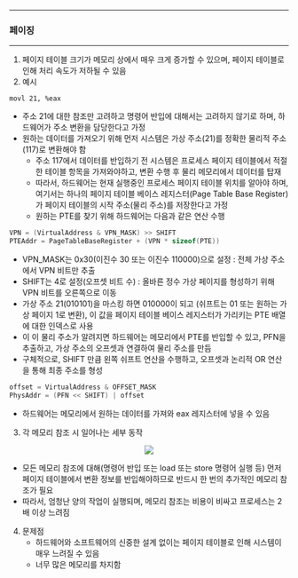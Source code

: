 -----
### 페이징
-----
1. 페이지 테이블 크기가 메모리 상에서 매우 크게 증가할 수 있으며, 페이지 테이블로 인해 처리 속도가 저하될 수 있음
2. 예시
```
movl 21, %eax
```
  - 주소 21에 대한 참조만 고려하고 명령어 반입에 대해서는 고려하지 않기로 하며, 하드웨어가 주소 변환을 담당한다고 가정
  - 원하는 데이터를 가져오기 위해 먼저 시스템은 가상 주소(21)를 정확한 물리적 주소(117)로 변환해야 함
    + 주소 117에서 데이터를 반입하기 전 시스템은 프로세스 페이지 테이블에서 적절한 테이블 항목을 가져와야하고, 변환 수행 후 물리 메모리에서 데이터를 탑재
    + 따라서, 하드웨어는 현재 실행중인 프로세스 페이지 테이블 위치를 알아야 하며, 여기서는 하나의 페이지 테이블 베이스 레지스터(Page Table Base Register)가 페이지 테이블의 시작 주소(물리 주소)를 저장한다고 가정
    + 원하는 PTE를 찾기 위해 하드웨어는 다음과 같은 연산 수행
```c
VPN = (VirtualAddress & VPN_MASK) >> SHIFT
PTEAddr = PageTableBaseRegister + (VPN * sizeof(PTE))
```

  - VPN_MASK는 0x30(이진수 30 또는 이진수 110000)으로 설정 : 전체 가상 주소에서 VPN 비트만 추출
  - SHIFT는 4로 설정(오프셋 비트 수) : 올바른 정수 가상 페이지를 형성하기 위해 VPN 비트를 오른쪽으로 이동
  - 가상 주소 21(010101)을 마스킹 하면 010000이 되고 (쉬프트는 01 또는 원하는 가상 페이지 1로 변환), 이 값을 페이지 테이블 베이스 레지스터가 가리키는 PTE 배열에 대한 인덱스로 사용
  - 이 이 물리 주소가 알려지면 하드웨어는 메모리에서 PTE를 반입할 수 있고, PFN을 추출하고, 가상 주소의 오프셋과 연결하여 물리 주소를 만듬
  - 구체적으로, SHIFT 만큼 왼쪽 쉬프트 연산을 수행하고, 오프셋과 논리적 OR 연산을 통해 최종 주소를 형성
```c
offset = VirtualAddress & OFFSET_MASK
PhysAddr = (PFN << SHIFT) | offset
```

  - 하드웨어는 메모리에서 원하는 데이터를 가져와 eax 레지스터에 넣을 수 있음

3. 각 메모리 참조 시 일어나는 세부 동작
<div align="center">
<img src="https://github.com/user-attachments/assets/7b3ecef6-06fd-42ee-a025-2269475084a2">
</div>

   - 모든 메모리 참조에 대해(명령어 반입 또는 load 또는 store 명령어 실행 등) 먼저 페이지 테이블에서 변환 정보를 반입해야하므로 반드시 한 번의 추가적인 메모리 참조가 필요
   - 따라서, 엄청난 양의 작업이 실행되며, 메모리 참조는 비용이 비싸고 프로세스는 2배 이상 느려짐

4. 문제점
   - 하드웨어와 소프트웨어의 신중한 설계 없이는 페이지 테이블로 인해 시스템이 매우 느려질 수 있음
   - 너무 많은 메모리를 차지함
  
